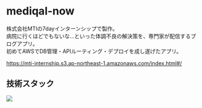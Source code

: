 # mediqal-now

株式会社MTIの7dayインターンシップで製作。<br>
病院に行くほどでもないな...といった体調不良の解決策を、専門家が配信するブログアプリ。<br>
初めてAWSでDB管理・APIルーティング・デプロイを成し遂げたアプリ。<br>

https://mti-internship.s3.ap-northeast-1.amazonaws.com/index.html#/

## 技術スタック
<img src="https://skillicons.dev/icons?i=vue,js,nodejs,aws,dynamodb" />
